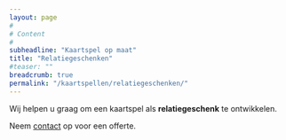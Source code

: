 ```yaml
---
layout: page
#
# Content
#
subheadline: "Kaartspel op maat"
title: "Relatiegeschenken"
#teaser: ""
breadcrumb: true
permalink: "/kaartspellen/relatiegeschenken/"
---
```


Wij helpen u graag om een kaartspel als __relatiegeschenk__ te ontwikkelen.

Neem [contact](contact) op voor een offerte.
